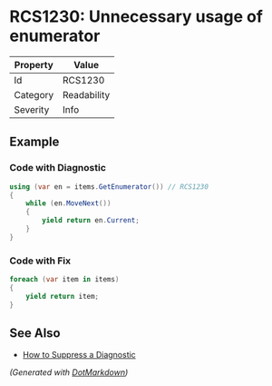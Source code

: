 # RCS1230: Unnecessary usage of enumerator

| Property | Value       |
| -------- | ----------- |
| Id       | RCS1230     |
| Category | Readability |
| Severity | Info        |

## Example

### Code with Diagnostic

```csharp
using (var en = items.GetEnumerator()) // RCS1230
{
    while (en.MoveNext())
    {
        yield return en.Current;
    }
}
```

### Code with Fix

```csharp
foreach (var item in items)
{
    yield return item;
}
```

## See Also

* [How to Suppress a Diagnostic](../HowToConfigureAnalyzers.md#how-to-suppress-a-diagnostic)


*\(Generated with [DotMarkdown](http://github.com/JosefPihrt/DotMarkdown)\)*